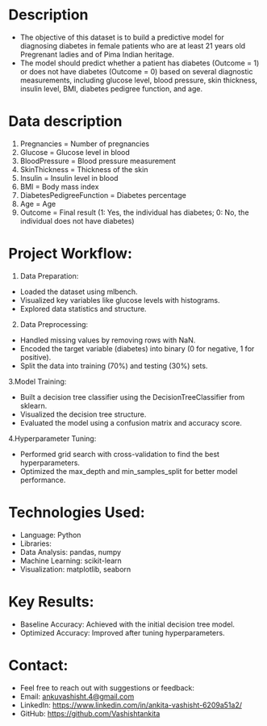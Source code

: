# Description
- The objective of this dataset is to build a predictive model for diagnosing diabetes in female patients who are at least 21 years old Pregrenant ladies and of Pima Indian heritage.
- The model should predict whether a patient has diabetes (Outcome = 1) or does not have diabetes (Outcome = 0) based on several diagnostic measurements, including glucose level, blood pressure, skin thickness, insulin level, BMI, diabetes pedigree function, and age.

# Data description
1.  Pregnancies = Number of pregnancies
2.  Glucose = Glucose level in blood
3.  BloodPressure = Blood pressure measurement
4.  SkinThickness = Thickness of the skin
5.  Insulin = Insulin level in blood
6.  BMI = Body mass index
7.  DiabetesPedigreeFunction = Diabetes percentage
8.  Age = Age
9.  Outcome = Final result (1: Yes, the individual has diabetes; 0: No, the individual does not have diabetes)

# Project Workflow:
1. Data Preparation:
- Loaded the dataset using mlbench.
- Visualized key variables like glucose levels with histograms.
- Explored data statistics and structure.

2. Data Preprocessing:
- Handled missing values by removing rows with NaN.
- Encoded the target variable (diabetes) into binary (0 for negative, 1 for positive).
- Split the data into training (70%) and testing (30%) sets.

3.Model Training:
- Built a decision tree classifier using the DecisionTreeClassifier from sklearn.
- Visualized the decision tree structure.
- Evaluated the model using a confusion matrix and accuracy score.

4.Hyperparameter Tuning:
- Performed grid search with cross-validation to find the best hyperparameters.
- Optimized the max_depth and min_samples_split for better model performance.

# Technologies Used:
- Language: Python
- Libraries:
 - Data Analysis: pandas, numpy
 - Machine Learning: scikit-learn
 - Visualization: matplotlib, seaborn

# Key Results:
- Baseline Accuracy: Achieved with the initial decision tree model.
- Optimized Accuracy: Improved after tuning hyperparameters.

# Contact:
- Feel free to reach out with suggestions or feedback:
- Email: ankuvashisht.4@gmail.com
- LinkedIn: https://www.linkedin.com/in/ankita-vashisht-6209a51a2/
- GitHub: https://github.com/Vashishtankita

